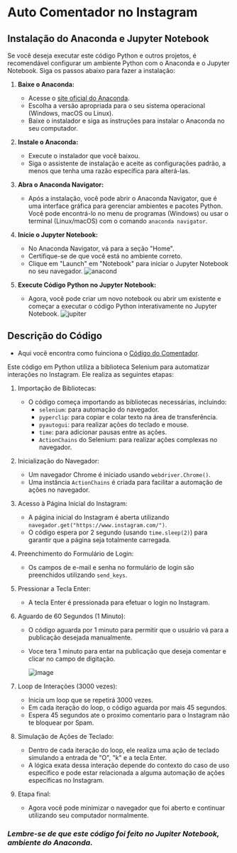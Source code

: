 # Auto Comentador no Instagram

## Instalação do Anaconda e Jupyter Notebook

Se você deseja executar este código Python e outros projetos, é recomendável configurar um ambiente Python com o Anaconda e o Jupyter Notebook. Siga os passos abaixo para fazer a instalação:

1. **Baixe o Anaconda:**

   - Acesse o [site oficial do Anaconda](https://www.anaconda.com/products/distribution).
   - Escolha a versão apropriada para o seu sistema operacional (Windows, macOS ou Linux).
   - Baixe o instalador e siga as instruções para instalar o Anaconda no seu computador.

2. **Instale o Anaconda:**

   - Execute o instalador que você baixou.
   - Siga o assistente de instalação e aceite as configurações padrão, a menos que tenha uma razão específica para alterá-las.

3. **Abra o Anaconda Navigator:**

   - Após a instalação, você pode abrir o Anaconda Navigator, que é uma interface gráfica para gerenciar ambientes e pacotes Python. Você pode encontrá-lo no menu de programas (Windows) ou usar o terminal (Linux/macOS) com o comando `anaconda navigator`.

4. **Inicie o Jupyter Notebook:**

   - No Anaconda Navigator, vá para a seção "Home".
   - Certifique-se de que você está no ambiente correto.
   - Clique em "Launch" em "Notebook" para iniciar o Jupyter Notebook no seu navegador.
    ![anacond](https://github.com/CaiqueCast/Auto_Comentar_Instagram/assets/124590909/916e0ad0-84f8-4eb7-8e11-1ba85e0ffe37)



5. **Execute Código Python no Jupyter Notebook:**

   - Agora, você pode criar um novo notebook ou abrir um existente e começar a executar o código Python interativamente no Jupyter Notebook.
    ![jupiter](https://github.com/CaiqueCast/Auto_Comentar_Instagram/assets/124590909/686a0b8a-d1ff-463d-909b-0158a8b24091)



## Descrição do Código

- Aqui você encontra como fuinciona o [Código do Comentador](https://github.com/CaiqueCast/Auto_Comentar_Instagram/blob/main/codigo.py).

Este código em Python utiliza a biblioteca Selenium para automatizar interações no Instagram. Ele realiza as seguintes etapas:

1. Importação de Bibliotecas:
   - O código começa importando as bibliotecas necessárias, incluindo:
     - `selenium`: para automação do navegador.
     - `pyperclip`: para copiar e colar texto na área de transferência.
     - `pyautogui`: para realizar ações do teclado e mouse.
     - `time`: para adicionar pausas entre as ações.
     - `ActionChains` do Selenium: para realizar ações complexas no navegador.

2. Inicialização do Navegador:
   - Um navegador Chrome é iniciado usando `webdriver.Chrome()`.
   - Uma instância `ActionChains` é criada para facilitar a automação de ações no navegador.

3. Acesso à Página Inicial do Instagram:
   - A página inicial do Instagram é aberta utilizando `navegador.get("https://www.instagram.com/")`.
   - O código espera por 2 segundo (usando `time.sleep(2)`) para garantir que a página seja totalmente carregada.

4. Preenchimento do Formulário de Login:
   - Os campos de e-mail e senha no formulário de login são preenchidos utilizando `send_keys`.

5. Pressionar a Tecla Enter:
   - A tecla Enter é pressionada para efetuar o login no Instagram.

6. Aguardo de 60 Segundos (1 Minuto):
   - O código aguarda por 1 minuto para permitir que o usuário vá para a publicação desejada manualmente.
   - Voce tera 1 minuto para entar na publicação que deseja comentar e clicar no campo de digitação.
   
       ![image](https://github.com/CaiqueCast/Auto_Comentar_Instagram/assets/124590909/16eefae8-d353-4bfe-8815-ee0299dd24ac)
     
7. Loop de Interações (3000 vezes):
   - Inicia um loop que se repetirá 3000 vezes.
   - Em cada iteração do loop, o código aguarda por mais 45 segundos.
   - Espera 45 segundos ate o proximo comentario para o Instagram não te bloquear por Spam.

8. Simulação de Ações de Teclado:
   - Dentro de cada iteração do loop, ele realiza uma ação de teclado simulando a entrada de "O", "k" e a tecla Enter.
   - A lógica exata dessa interação depende do contexto do caso de uso específico e pode estar relacionada a alguma automação de ações específicas no Instagram.

9. Etapa final:  
   - Agora você pode minimizar o navegador que foi aberto e continuar utilizando seu computador normalmente.

### ***Lembre-se de que este código foi feito no Jupiter Notebook, ambiente do Anaconda.***
